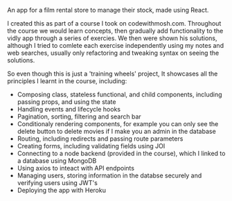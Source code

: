 An app for a film rental store to manage their stock, made using React.

I created this as part of a course I took on codewithmosh.com. Throughout the course we would learn concepts, then gradually add functionality to the vidly app through a series of exercies. We then were shown his solutions, although I tried to comlete each exercise independently using my notes and web searches, usually only refactoring and tweaking syntax on seeing the solutions.

So even though this is just a 'training wheels' project, It showcases all the principles I learnt in the course, including:

- Composing class, stateless functional, and child components, including passing props, and using the state
- Handling events and lifecycle hooks
- Pagination, sorting, filtering and search bar
- Conditionaly rendering components, for example you can only see the delete button to delete movies if I make you an admin in the database
- Routing, including redirects and passing route parameters
- Creating forms, including validating fields using JOI
- Connecting to a node backend (provided in the course), which I linked to a database using MongoDB
- Using axios to inteact with API endpoints
- Managing users, storing information in the databse securely and verifying users using JWT's
- Deploying the app with Heroku

